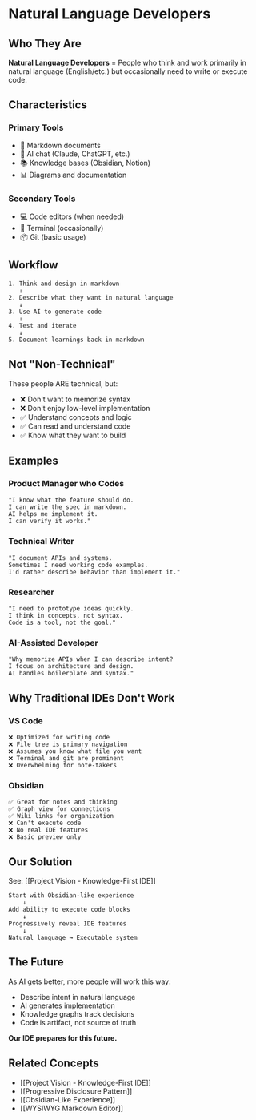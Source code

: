 # Natural Language Developers

## Who They Are

**Natural Language Developers** = People who think and work primarily in natural language (English/etc.) but occasionally need to write or execute code.

## Characteristics

### Primary Tools
- 📝 Markdown documents
- 🤖 AI chat (Claude, ChatGPT, etc.)
- 📚 Knowledge bases (Obsidian, Notion)
- 📊 Diagrams and documentation

### Secondary Tools
- 💻 Code editors (when needed)
- 🔧 Terminal (occasionally)
- 📦 Git (basic usage)

## Workflow

```
1. Think and design in markdown
   ↓
2. Describe what they want in natural language
   ↓
3. Use AI to generate code
   ↓
4. Test and iterate
   ↓
5. Document learnings back in markdown
```

## Not "Non-Technical"

These people ARE technical, but:
- ❌ Don't want to memorize syntax
- ❌ Don't enjoy low-level implementation
- ✅ Understand concepts and logic
- ✅ Can read and understand code
- ✅ Know what they want to build

## Examples

### Product Manager who Codes
```
"I know what the feature should do.
I can write the spec in markdown.
AI helps me implement it.
I can verify it works."
```

### Technical Writer
```
"I document APIs and systems.
Sometimes I need working code examples.
I'd rather describe behavior than implement it."
```

### Researcher
```
"I need to prototype ideas quickly.
I think in concepts, not syntax.
Code is a tool, not the goal."
```

### AI-Assisted Developer
```
"Why memorize APIs when I can describe intent?
I focus on architecture and design.
AI handles boilerplate and syntax."
```

## Why Traditional IDEs Don't Work

### VS Code
```
❌ Optimized for writing code
❌ File tree is primary navigation
❌ Assumes you know what file you want
❌ Terminal and git are prominent
❌ Overwhelming for note-takers
```

### Obsidian
```
✅ Great for notes and thinking
✅ Graph view for connections
✅ Wiki links for organization
❌ Can't execute code
❌ No real IDE features
❌ Basic preview only
```

## Our Solution

See: [[Project Vision - Knowledge-First IDE]]

```
Start with Obsidian-like experience
    ↓
Add ability to execute code blocks
    ↓
Progressively reveal IDE features
    ↓
Natural language → Executable system
```

## The Future

As AI gets better, more people will work this way:
- Describe intent in natural language
- AI generates implementation
- Knowledge graphs track decisions
- Code is artifact, not source of truth

**Our IDE prepares for this future.**

## Related Concepts

- [[Project Vision - Knowledge-First IDE]]
- [[Progressive Disclosure Pattern]]
- [[Obsidian-Like Experience]]
- [[WYSIWYG Markdown Editor]]
